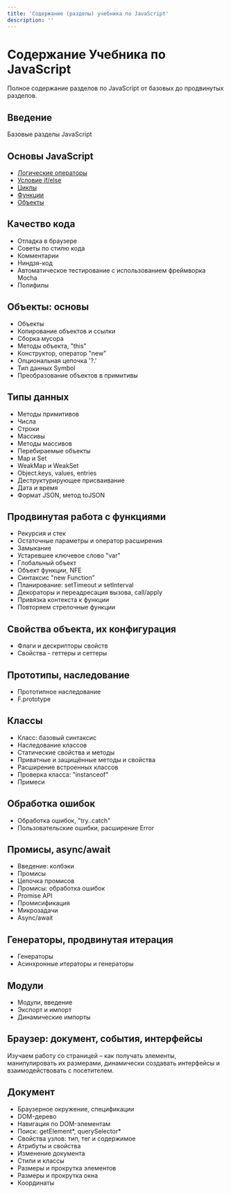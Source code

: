 ```yaml
---
title: 'Содержание (разделы) учебника по JavaScript'
description: ''
---
```


# Содержание Учебника по JavaScript
Полное содержание разделов по JavaScript от базовых до продвинутых разделов.

## Введение
Базовые разделы JavaScript

## Основы JavaScript

- [Логические операторы](/js/logical/)
- [Условие if/else](/js/if-else/)
- [Циклы](/js/loops/)
- [Функции](/js/functions/)
- [Объекты](/js/objects/)

## Качество кода
- Отладка в браузере
- Советы по стилю кода
- Комментарии
- Ниндзя-код
- Автоматическое тестирование c использованием фреймворка Mocha
- Полифилы

## Объекты: основы
- Объекты
- Копирование объектов и ссылки
- Сборка мусора
- Методы объекта, "this"
- Конструктор, оператор "new"
- Опциональная цепочка '?.'
- Тип данных Symbol
- Преобразование объектов в примитивы

## Типы данных
- Методы примитивов
- Числа
- Строки
- Массивы
- Методы массивов
- Перебираемые объекты
- Map и Set
- WeakMap и WeakSet
- Object.keys, values, entries
- Деструктурирующее присваивание
- Дата и время
- Формат JSON, метод toJSON

## Продвинутая работа с функциями

- Рекурсия и стек
- Остаточные параметры и оператор расширения
- Замыкание
- Устаревшее ключевое слово "var"
- Глобальный объект
- Объект функции, NFE
- Синтаксис "new Function"
- Планирование: setTimeout и setInterval
- Декораторы и переадресация вызова, call/apply
- Привязка контекста к функции
- Повторяем стрелочные функции

## Свойства объекта, их конфигурация
- Флаги и дескрипторы свойств
- Свойства - геттеры и сеттеры

## Прототипы, наследование
- Прототипное наследование
- F.prototype

## Классы
- Класс: базовый синтаксис
- Наследование классов
- Статические свойства и методы
- Приватные и защищённые методы и свойства
- Расширение встроенных классов
- Проверка класса: "instanceof"
- Примеси

## Обработка ошибок
- Обработка ошибок, "try..catch"
- Пользовательские ошибки, расширение Error

## Промисы, async/await
- Введение: колбэки
- Промисы
- Цепочка промисов
- Промисы: обработка ошибок
- Promise API
- Промисификация
- Микрозадачи
- Async/await

## Генераторы, продвинутая итерация
- Генераторы
- Асинхронные итераторы и генераторы

## Модули
- Модули, введение
- Экспорт и импорт
- Динамические импорты

## Браузер: документ, события, интерфейсы
Изучаем работу со страницей – как получать элементы, манипулировать их размерами, динамически создавать интерфейсы и взаимодействовать с посетителем.

## Документ
- Браузерное окружение, спецификации
- DOM-дерево
- Навигация по DOM-элементам
- Поиск: getElement*, querySelector*
- Свойства узлов: тип, тег и содержимое
- Атрибуты и свойства
- Изменение документа
- Стили и классы
- Размеры и прокрутка элементов
- Размеры и прокрутка окна
- Координаты
